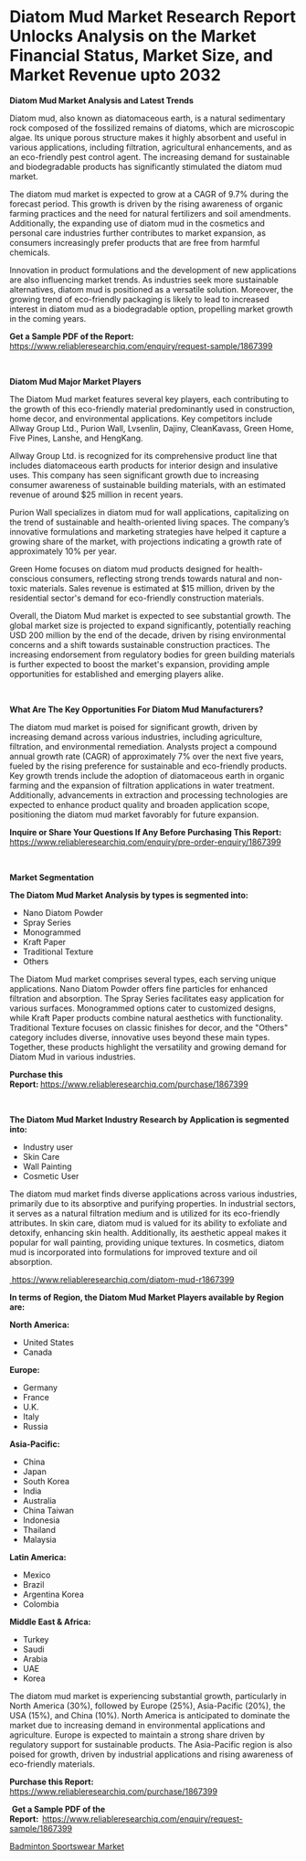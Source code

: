<p><h1>Diatom Mud Market Research Report Unlocks Analysis on the Market Financial Status, Market Size, and Market Revenue upto 2032</h1></p><p><strong>Diatom Mud Market Analysis and Latest Trends</strong></p>
<p><p>Diatom mud, also known as diatomaceous earth, is a natural sedimentary rock composed of the fossilized remains of diatoms, which are microscopic algae. Its unique porous structure makes it highly absorbent and useful in various applications, including filtration, agricultural enhancements, and as an eco-friendly pest control agent. The increasing demand for sustainable and biodegradable products has significantly stimulated the diatom mud market.</p><p>The diatom mud market is expected to grow at a CAGR of 9.7% during the forecast period. This growth is driven by the rising awareness of organic farming practices and the need for natural fertilizers and soil amendments. Additionally, the expanding use of diatom mud in the cosmetics and personal care industries further contributes to market expansion, as consumers increasingly prefer products that are free from harmful chemicals. </p><p>Innovation in product formulations and the development of new applications are also influencing market trends. As industries seek more sustainable alternatives, diatom mud is positioned as a versatile solution. Moreover, the growing trend of eco-friendly packaging is likely to lead to increased interest in diatom mud as a biodegradable option, propelling market growth in the coming years.</p></p>
<p><strong>Get a Sample PDF of the Report:&nbsp;</strong> <a href="https://www.reliableresearchiq.com/enquiry/request-sample/1867399?utm_campaign=2886&utm_medium=2&utm_source=Github&utm_content=ia&utm_term=05042025&utm_id=diatom-mud">https://www.reliableresearchiq.com/enquiry/request-sample/1867399</a></p>
<p>&nbsp;</p>
<p><strong>Diatom Mud Major Market Players</strong></p>
<p><p>The Diatom Mud market features several key players, each contributing to the growth of this eco-friendly material predominantly used in construction, home decor, and environmental applications. Key competitors include Allway Group Ltd., Purion Wall, Lvsenlin, Dajiny, CleanKavass, Green Home, Five Pines, Lanshe, and HengKang.</p><p>Allway Group Ltd. is recognized for its comprehensive product line that includes diatomaceous earth products for interior design and insulative uses. This company has seen significant growth due to increasing consumer awareness of sustainable building materials, with an estimated revenue of around $25 million in recent years. </p><p>Purion Wall specializes in diatom mud for wall applications, capitalizing on the trend of sustainable and health-oriented living spaces. The company’s innovative formulations and marketing strategies have helped it capture a growing share of the market, with projections indicating a growth rate of approximately 10% per year.</p><p>Green Home focuses on diatom mud products designed for health-conscious consumers, reflecting strong trends towards natural and non-toxic materials. Sales revenue is estimated at $15 million, driven by the residential sector's demand for eco-friendly construction materials. </p><p>Overall, the Diatom Mud market is expected to see substantial growth. The global market size is projected to expand significantly, potentially reaching USD 200 million by the end of the decade, driven by rising environmental concerns and a shift towards sustainable construction practices. The increasing endorsement from regulatory bodies for green building materials is further expected to boost the market's expansion, providing ample opportunities for established and emerging players alike.</p></p>
<p>&nbsp;</p>
<p><strong>What Are The Key Opportunities For Diatom Mud Manufacturers?</strong></p>
<p><p>The diatom mud market is poised for significant growth, driven by increasing demand across various industries, including agriculture, filtration, and environmental remediation. Analysts project a compound annual growth rate (CAGR) of approximately 7% over the next five years, fueled by the rising preference for sustainable and eco-friendly products. Key growth trends include the adoption of diatomaceous earth in organic farming and the expansion of filtration applications in water treatment. Additionally, advancements in extraction and processing technologies are expected to enhance product quality and broaden application scope, positioning the diatom mud market favorably for future expansion.</p></p>
<p><strong>Inquire or Share Your Questions If Any Before Purchasing This Report:</strong> <a href="https://www.reliableresearchiq.com/enquiry/pre-order-enquiry/1867399?utm_campaign=2886&utm_medium=2&utm_source=Github&utm_content=ia&utm_term=05042025&utm_id=diatom-mud">https://www.reliableresearchiq.com/enquiry/pre-order-enquiry/1867399</a></p>
<p>&nbsp;</p>
<p><strong>Market Segmentation</strong></p>
<p><strong>The Diatom Mud Market Analysis by types is segmented into:</strong></p>
<p><ul><li>Nano Diatom Powder</li><li>Spray Series</li><li>Monogrammed</li><li>Kraft Paper</li><li>Traditional Texture</li><li>Others</li></ul></p>
<p><p>The Diatom Mud market comprises several types, each serving unique applications. Nano Diatom Powder offers fine particles for enhanced filtration and absorption. The Spray Series facilitates easy application for various surfaces. Monogrammed options cater to customized designs, while Kraft Paper products combine natural aesthetics with functionality. Traditional Texture focuses on classic finishes for decor, and the "Others" category includes diverse, innovative uses beyond these main types. Together, these products highlight the versatility and growing demand for Diatom Mud in various industries.</p></p>
<p><strong>Purchase this Report:&nbsp;</strong><a href="https://www.reliableresearchiq.com/purchase/1867399?utm_campaign=2886&utm_medium=2&utm_source=Github&utm_content=ia&utm_term=05042025&utm_id=diatom-mud">https://www.reliableresearchiq.com/purchase/1867399</a></p>
<p>&nbsp;</p>
<p><strong>The Diatom Mud Market Industry Research by Application is segmented into:</strong></p>
<p><ul><li>Industry user</li><li>Skin Care</li><li>Wall Painting</li><li>Cosmetic User</li></ul></p>
<p><p>The diatom mud market finds diverse applications across various industries, primarily due to its absorptive and purifying properties. In industrial sectors, it serves as a natural filtration medium and is utilized for its eco-friendly attributes. In skin care, diatom mud is valued for its ability to exfoliate and detoxify, enhancing skin health. Additionally, its aesthetic appeal makes it popular for wall painting, providing unique textures. In cosmetics, diatom mud is incorporated into formulations for improved texture and oil absorption.</p></p>
<p><a href="https://www.reliableresearchiq.com/diatom-mud-r1867399?utm_campaign=2886&utm_medium=2&utm_source=Github&utm_content=ia&utm_term=05042025&utm_id=diatom-mud">&nbsp;https://www.reliableresearchiq.com/diatom-mud-r1867399</a></p>
<p><strong>In terms of Region, the Diatom Mud Market Players available by Region are:</strong></p>
<p>
    <p> <strong> North America: </strong>
        <ul>
            <li>United States</li>
            <li>Canada</li>
        </ul>
        </p> 
    <p> <strong> Europe: </strong>
        <ul>
            <li>Germany</li>
            <li>France</li>
            <li>U.K.</li>
            <li>Italy</li>
            <li>Russia</li>
        </ul>
        </p> 
    <p> <strong> Asia-Pacific: </strong>
        <ul>
            <li>China</li>
            <li>Japan</li>
            <li>South Korea</li>
            <li>India</li>
            <li>Australia</li>
            <li>China Taiwan</li>
            <li>Indonesia</li>
            <li>Thailand</li>
            <li>Malaysia</li>
        </ul>
        </p> 
    <p> <strong> Latin America: </strong>
        <ul>
            <li>Mexico</li>
            <li>Brazil</li>
            <li>Argentina Korea</li>
            <li>Colombia</li>
        </ul>
        </p> 
    <p> <strong> Middle East & Africa: </strong>
        <ul>
            <li>Turkey</li>
            <li>Saudi</li>
            <li>Arabia</li>
            <li>UAE</li>
            <li>Korea</li>
        </ul>
    </p>
    </p>
<p><p>The diatom mud market is experiencing substantial growth, particularly in North America (30%), followed by Europe (25%), Asia-Pacific (20%), the USA (15%), and China (10%). North America is anticipated to dominate the market due to increasing demand in environmental applications and agriculture. Europe is expected to maintain a strong share driven by regulatory support for sustainable products. The Asia-Pacific region is also poised for growth, driven by industrial applications and rising awareness of eco-friendly materials.</p></p>
<p><strong>Purchase this Report: </strong><a href="https://www.reliableresearchiq.com/purchase/1867399?utm_campaign=2886&utm_medium=2&utm_source=Github&utm_content=ia&utm_term=05042025&utm_id=diatom-mud">https://www.reliableresearchiq.com/purchase/1867399</a></p>
<p>&nbsp;<strong>Get a Sample PDF of the Report:&nbsp;&nbsp;</strong><a href="https://www.reliableresearchiq.com/enquiry/request-sample/1867399?utm_campaign=2886&utm_medium=2&utm_source=Github&utm_content=ia&utm_term=05042025&utm_id=diatom-mud">https://www.reliableresearchiq.com/enquiry/request-sample/1867399</a></p>
<p><strong></strong></p>
<p><p><a href="https://github.com/aidelndasse/Market-Research-Report-List-1/blob/main/badminton-sportswear-market.md?utm_campaign=2886&utm_medium=2&utm_source=Github&utm_content=ia&utm_term=05042025&utm_id=diatom-mud">Badminton Sportswear Market</a></p></p>